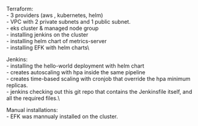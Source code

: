 Terraform:\
	- 3 providers (aws , kubernetes, helm)\
	- VPC with 2 private subnets and 1 public subnet.\
	- eks cluster & managed node group\
	- installing jenkins on the cluster \
	- installing helm chart of metrics-server\
	- installing EFK with helm charts\

Jenkins:\
	- installing the hello-world deployment with helm chart\
	- creates autoscaling with hpa inside the same pipeline\
	- creates time-based scaling with cronjob that override the hpa minimum replicas.\
	- jenkins checking out this git repo that contains the Jenkinsfile itself, and all the required files.\
	
Manual installations:\
	- EFK was mannualy installed on the cluster.
